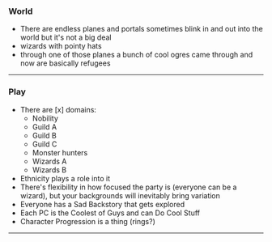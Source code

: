 ### World
* There are endless planes and portals sometimes blink in and out into the world but it's not a big deal
* wizards with pointy hats
* through one of those planes a bunch of cool ogres came through and now are basically refugees
---
### Play
* There are [x] domains:
	* Nobility
	* Guild A
	* Guild B
	* Guild C
	* Monster hunters
	* Wizards A
	* Wizards B
* Ethnicity plays a role into it
* There's flexibility in how focused the party is (everyone can be a wizard), but your backgrounds will inevitably bring variation
* Everyone has a Sad Backstory that gets explored
* Each PC is the Coolest of Guys and can Do Cool Stuff
* Character Progression is a thing (rings?)
- - -